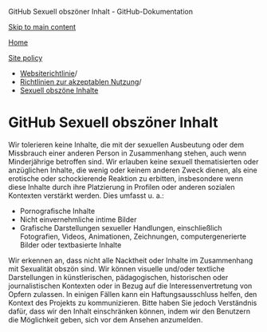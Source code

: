 GitHub Sexuell obszöner Inhalt - GitHub-Dokumentation

[Skip to main content](#main-content)

[Home](/de)

[Site policy](/de/site-policy)

* [Websiterichtlinie](/de/site-policy)/
* [Richtlinien zur akzeptablen Nutzung](/de/site-policy/acceptable-use-policies)/
* [Sexuell obszöne Inhalte](/de/site-policy/acceptable-use-policies/github-sexually-obscene-content)

GitHub Sexuell obszöner Inhalt
==========

Wir tolerieren keine Inhalte, die mit der sexuellen Ausbeutung oder dem Missbrauch einer anderen Person in Zusammenhang stehen, auch wenn Minderjährige betroffen sind. Wir erlauben keine sexuell thematisierten oder anzüglichen Inhalte, die wenig oder keinem anderen Zweck dienen, als eine erotische oder schockierende Reaktion zu erbitten, insbesondere wenn diese Inhalte durch ihre Platzierung in Profilen oder anderen sozialen Kontexten verstärkt werden. Dies umfasst u. a.:

* Pornografische Inhalte
* Nicht einvernehmliche intime Bilder
* Grafische Darstellungen sexueller Handlungen, einschließlich Fotografien, Videos, Animationen, Zeichnungen, computergenerierte Bilder oder textbasierte Inhalte

Wir erkennen an, dass nicht alle Nacktheit oder Inhalte im Zusammenhang mit Sexualität obszön sind. Wir können visuelle und/oder textliche Darstellungen in künstlerischen, pädagogischen, historischen oder journalistischen Kontexten oder in Bezug auf die Interessenvertretung von Opfern zulassen. In einigen Fällen kann ein Haftungsausschluss helfen, den Kontext des Projekts zu kommunizieren. Bitte haben Sie jedoch Verständnis dafür, dass wir den Inhalt einschränken können, indem wir den Benutzern die Möglichkeit geben, sich vor dem Ansehen anzumelden.
